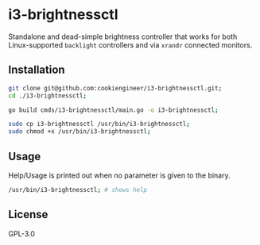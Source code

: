 
# i3-brightnessctl

Standalone and dead-simple brightness controller that works for both Linux-supported `backlight`
controllers and via `xrandr` connected monitors.


## Installation

```bash
git clone git@github.com:cookiengineer/i3-brightnessctl.git;
cd ./i3-brightnessctl;

go build cmds/i3-brightnessctl/main.go -o i3-brightnessctl;

sudo cp i3-brightnessctl /usr/bin/i3-brightnessctl;
sudo chmod +x /usr/bin/i3-brightnessctl;
```

## Usage

Help/Usage is printed out when no parameter is given to the binary.

```bash
/usr/bin/i3-brightnessctl; # shows help
```


## License

GPL-3.0

